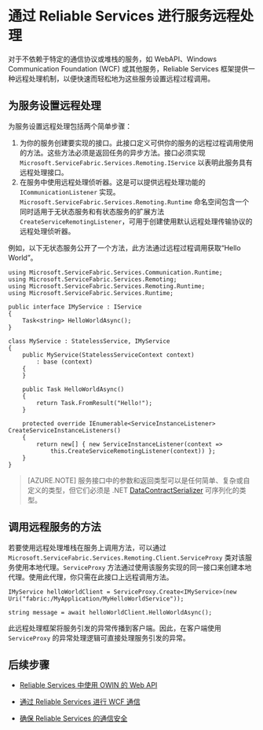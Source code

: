 <properties
    pageTitle="Service Fabric 中的服务远程处理 | Azure"
    description="Service Fabric 远程处理允许客户端和服务使用远程过程调用来与服务进行通信。"
    services="service-fabric"
    documentationcenter=".net"
    author="vturecek"
    manager="timlt"
    editor="BharatNarasimman" />
<tags
    ms.assetid="abfaf430-fea0-4974-afba-cfc9f9f2354b"
    ms.service="service-fabric"
    ms.devlang="dotnet"
    ms.topic="article"
    ms.tgt_pltfrm="na"
    ms.workload="required"
    ms.date="10/19/2016"
    wacn.date="01/25/2017"
    ms.author="vturecek" />

# 通过 Reliable Services 进行服务远程处理
对于不依赖于特定的通信协议或堆栈的服务，如 WebAPI、Windows Communication Foundation (WCF) 或其他服务，Reliable Services 框架提供一种远程处理机制，以便快速而轻松地为这些服务设置远程过程调用。

## 为服务设置远程处理
为服务设置远程处理包括两个简单步骤：

1. 为你的服务创建要实现的接口。此接口定义可供你的服务的远程过程调用使用的方法。这些方法必须是返回任务的异步方法。接口必须实现 `Microsoft.ServiceFabric.Services.Remoting.IService` 以表明此服务具有远程处理接口。
2. 在服务中使用远程处理侦听器。这是可以提供远程处理功能的 
`ICommunicationListener` 实现。`Microsoft.ServiceFabric.Services.Remoting.Runtime` 命名空间包含一个同时适用于无状态服务和有状态服务的扩展方法 `CreateServiceRemotingListener`，可用于创建使用默认远程处理传输协议的远程处理侦听器。

例如，以下无状态服务公开了一个方法，此方法通过远程过程调用获取“Hello World”。


	using Microsoft.ServiceFabric.Services.Communication.Runtime;
	using Microsoft.ServiceFabric.Services.Remoting;
	using Microsoft.ServiceFabric.Services.Remoting.Runtime;
	using Microsoft.ServiceFabric.Services.Runtime;

	public interface IMyService : IService
	{
	    Task<string> HelloWorldAsync();
	}

	class MyService : StatelessService, IMyService
	{
	    public MyService(StatelessServiceContext context)
	        : base (context)
	    {
	    }

	    public Task HelloWorldAsync()
	    {
	        return Task.FromResult("Hello!");
	    }

	    protected override IEnumerable<ServiceInstanceListener> CreateServiceInstanceListeners()
	    {
	        return new[] { new ServiceInstanceListener(context => 
	            this.CreateServiceRemotingListener(context)) };
	    }
	}

> [AZURE.NOTE] 服务接口中的参数和返回类型可以是任何简单、复杂或自定义的类型，但它们必须是 .NET [DataContractSerializer](https://msdn.microsoft.com/zh-cn/library/ms731923.aspx) 可序列化的类型。


## 调用远程服务的方法
若要使用远程处理堆栈在服务上调用方法，可以通过 `Microsoft.ServiceFabric.Services.Remoting.Client.ServiceProxy` 类对该服务使用本地代理。`ServiceProxy` 方法通过使用该服务实现的同一接口来创建本地代理。使用此代理，你只需在此接口上远程调用方法。




	IMyService helloWorldClient = ServiceProxy.Create<IMyService>(new Uri("fabric:/MyApplication/MyHelloWorldService"));

	string message = await helloWorldClient.HelloWorldAsync();



此远程处理框架将服务引发的异常传播到客户端。因此，在客户端使用 `ServiceProxy` 的异常处理逻辑可直接处理服务引发的异常。

## 后续步骤

* [Reliable Services 中使用 OWIN 的 Web API](/documentation/articles/service-fabric-reliable-services-communication-webapi/)

* [通过 Reliable Services 进行 WCF 通信](/documentation/articles/service-fabric-reliable-services-communication-wcf/)

* [确保 Reliable Services 的通信安全](/documentation/articles/service-fabric-reliable-services-secure-communication/)

<!---HONumber=Mooncake_Quality_Review_0125_2017-->
